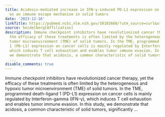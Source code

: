 ```yaml
---
title: Acidosis-mediated increase in IFN-γ-induced PD-L1 expression on cancer cells
  as an immune escape mechanism in solid tumors
date: '2023-12-16'
linkTitle: https://pubmed.ncbi.nlm.nih.gov/38102680/?utm_source=curl&utm_medium=rss&utm_campaign=pubmed-2&utm_content=1FakS-2QOkCT8HsMOQP1bCRQ4YzyumYOmxmF0moLsQ3dFB1E9V&fc=20220326224207&ff=20231217170825&v=2.18.0
source: heidelberg[Affiliation]
description: Immune checkpoint inhibitors have revolutionized cancer therapy, yet
  the efficacy of these treatments is often limited by the heterogeneous and hypoxic
  tumor microenvironment (TME) of solid tumors. In the TME, programmed death-ligand
  1 (PD-L1) expression on cancer cells is mainly regulated by Interferon-gamma (IFN-γ),
  which induces T cell exhaustion and enables tumor immune evasion. In this study,
  we demonstrate that acidosis, a common characteristic of solid tumors, significantly
  ...
disable_comments: true
---
```

Immune checkpoint inhibitors have revolutionized cancer therapy, yet the efficacy of these treatments is often limited by the heterogeneous and hypoxic tumor microenvironment (TME) of solid tumors. In the TME, programmed death-ligand 1 (PD-L1) expression on cancer cells is mainly regulated by Interferon-gamma (IFN-γ), which induces T cell exhaustion and enables tumor immune evasion. In this study, we demonstrate that acidosis, a common characteristic of solid tumors, significantly ...